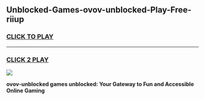 
## Unblocked-Games-ovov-unblocked-Play-Free-riiup
<h3>
<a href="https://premium76.site?title=ovov-unblocked&ref=20M">CLICK TO PLAY</a></h3>
<hr>

<h3>
<a href="https://premium76.site?title=ovov-unblocked&ref=20M">CLICK 2 PLAY</a>
  
</h3>

<a href="https://premium76.site?title=ovov-unblocked&ref=19M"><img src="https://clearcache.store/games.png"></a>


**ovov-unblocked games unblocked: Your Gateway to Fun and Accessible Online Gaming**
